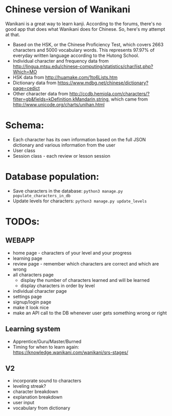 Chinese version of Wanikani
==
Wanikani is a great way to learn kanji. According to the forums, there's no good app that does what Wanikani does for Chinese. So, here's my attempt at that.

- Based on the HSK, or the Chinese Proficiency Test, which covers 2663 characters and 5000 vocabulary words. This represents 97.97% of everyday written language according to the Hutong School.
- Individual character and frequency data from http://lingua.mtsu.edu/chinese-computing/statistics/char/list.php?Which=MO
- HSK data from http://huamake.com/1to6Lists.htm
- Dictionary data from https://www.mdbg.net/chinese/dictionary?page=cedict
- Other character data from http://ccdb.hemiola.com/characters/?filter=gb&fields=kDefinition,kMandarin,string, which came from http://www.unicode.org/charts/unihan.html

# Schema:
- Each character has its own information based on the full JSON dictionary and various information from the user
- User class
- Session class - each review or lesson session

# Database population:
- Save characters in the database: `python3 manage.py populate_characters_in_db`
- Update levels for characters: `python3 manage.py update_levels`

# TODOs:

## WEBAPP
- home page - characters of your level and your progress
- learning page
- review page - remember which characters are correct and which are wrong
- all characters page
  - display the number of characters learned and will be learned
  - display characters in order by level
- individual character page
- settings page
- signup/login page
- make it look nice
- make an API call to the DB whenever user gets something wrong or right

## Learning system
- Apprentice/Guru/Master/Burned
- Timing for when to learn again: https://knowledge.wanikani.com/wanikani/srs-stages/

## V2
- incorporate sound to characters
- leveling streak?
- character breakdown
- explanation breakdown
- user input
- vocabulary from dictionary